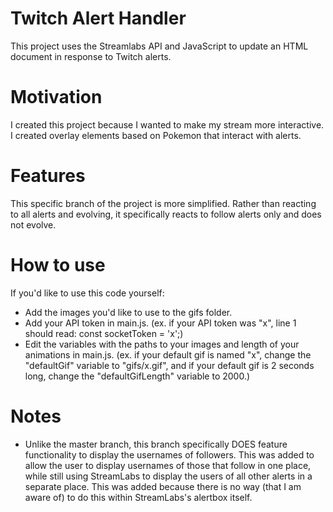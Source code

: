 # Twitch Alert Handler
This project uses the Streamlabs API and JavaScript to update an HTML document in response to Twitch alerts.

# Motivation
I created this project because I wanted to make my stream more interactive. I created overlay elements based on Pokemon that interact with alerts.

# Features
This specific branch of the project is more simplified. Rather than reacting to all alerts and evolving, it specifically reacts to follow alerts only and does not evolve.

# How to use
If you'd like to use this code yourself:
- Add the images you'd like to use to the gifs folder.
- Add your API token in main.js. (ex. if your API token was "x", line 1 should read: const socketToken = 'x';)
- Edit the variables with the paths to your images and length of your animations in main.js. (ex. if your default gif is named "x", change the "defaultGif" variable to "gifs/x.gif", and if your default gif is 2 seconds long, change the "defaultGifLength" variable to 2000.)

# Notes
- Unlike the master branch, this branch specifically DOES feature functionality to display the usernames of followers.
  This was added to allow the user to display usernames of those that follow in one place, while still using StreamLabs to display the users of all other alerts in a separate       place.
  This was added because there is no way (that I am aware of) to do this within StreamLabs's alertbox itself.
